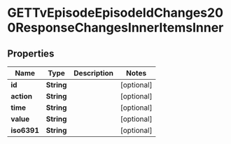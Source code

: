 

# GETTvEpisodeEpisodeIdChanges200ResponseChangesInnerItemsInner


## Properties

| Name | Type | Description | Notes |
|------------ | ------------- | ------------- | -------------|
|**id** | **String** |  |  [optional] |
|**action** | **String** |  |  [optional] |
|**time** | **String** |  |  [optional] |
|**value** | **String** |  |  [optional] |
|**iso6391** | **String** |  |  [optional] |



